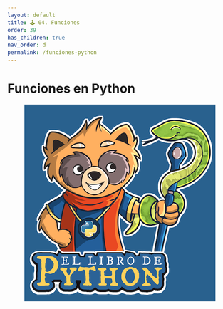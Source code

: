 ```yaml
---
layout: default
title: 🕹 04. Funciones
order: 39
has_children: true
nav_order: d
permalink: /funciones-python
---
```


# Funciones en Python

<center><img src="/img/el-libro-de-python.png"></center>
